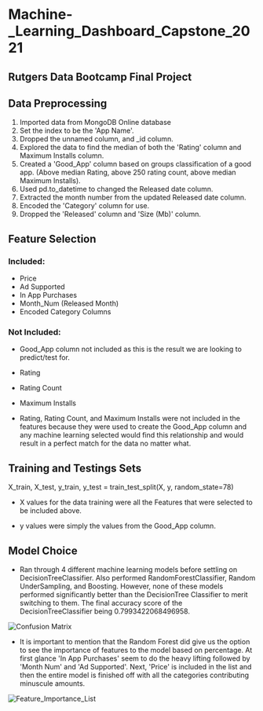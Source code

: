 # Machine-_Learning_Dashboard_Capstone_2021
## Rutgers Data Bootcamp Final Project

## Data Preprocessing

1. Imported data from MongoDB Online database
2. Set the index to be the 'App Name'.
3. Dropped the unnamed column, and _id column.
4. Explored the data to find the median of both the 'Rating' column and Maximum Installs column.
5. Created a 'Good_App' column based on groups classification of a good app. (Above median Rating, above 250 rating count, above median Maximum Installs).
6. Used pd.to_datetime to changed the Released date column.
7. Extracted the month number from the updated Released date column.
8. Encoded the 'Category' column for use.
9. Dropped the 'Released' column and 'Size (Mb)' column.

## Feature Selection

### Included:
- Price
- Ad Supported
- In App Purchases
- Month_Num (Released Month)
- Encoded Category Columns


### Not Included:
- Good_App column not included as this is the result we are looking to predict/test for.
- Rating
- Rating Count
- Maximum Installs

- Rating, Rating Count, and Maximum Installs were not included in the features because they were used to create
the Good_App column and any machine learning selected would find this relationship and would result in a perfect match
for the data no matter what.

## Training and Testings Sets

X_train, X_test, y_train, y_test = train_test_split(X, y, random_state=78)

- X values for the data training were all the Features that were selected to be included above.

- y values were simply the values from the Good_App column.

## Model Choice

- Ran through 4 different machine learning models before settling on DecisionTreeClassifier. Also performed RandomForestClassifier,
Random UnderSampling, and Boosting. However, none of these models performed significantly better than the DecisionTree Classifier to merit
switching to them. The final accuracy score of the DecisionTreeClassifier being 0.7993422068496958.

![Confusion Matrix](https://github.com/Alyssa-Ann/Machine_Learning_Dashboard_Capstone_2021/blob/Machine_Learn/Images/DecisionTreeClassifier_ConfusionMatrix.png)
 
- It is important to mention that the Random Forest did give us the option to see the importance of features to the model based on percentage. At first glance 'In App
Purchases' seem to do the heavy lifting followed by 'Month Num' and 'Ad Supported'. Next, 'Price' is included in the list and then the entire model is finished off with all
the categories contributing minuscule amounts.

![Feature_Importance_List](https://github.com/Alyssa-Ann/Machine_Learning_Dashboard_Capstone_2021/blob/Machine_Learn/Images/Feature_Importance_List.png)
